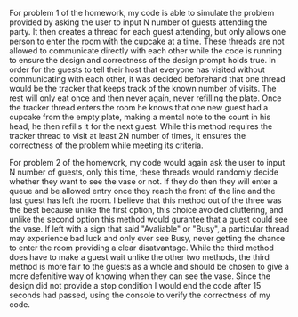 For problem 1 of the homework, my code is able to simulate the problem provided by asking the user to input N number of guests attending the party. It then creates a thread for each guest attending, but only allows one person to enter the room with the cupcake at a time. These threads are not allowed to communicate directly with each other while the code is running to ensure the design and correctness of the design prompt holds true. In order for the guests to tell their host that everyone has visited without communicating with each other, it was decided beforehand that one thread would be the tracker that keeps track of the known number of visits. The rest will only eat once and then never again, never refilling the plate. Once the tracker thread enters the room he knows that one new guest had a cupcake from the empty plate, making a mental note to the count in his head, he then refills it for the next guest. While this method requires the tracker thread to visit at least 2N number of times, it ensures the correctness of the problem while meeting its criteria.

For problem 2 of the homework, my code would again ask the user to input N number of guests, only this time, these threads would randomly decide whether they want to see the vase or not. If they do then they will enter a queue and be allowed entry once they reach the front of the line and the last guest has left the room. I believe that this method out of the three was the best because unlike the first option, this choice avoided cluttering, and unlike the second option this method would gurantee that a guest could see the vase. If left with a sign that said "Avaliable" or "Busy", a particular thread may experience bad luck and only ever see Busy, never getting the chance to enter the room providing a clear disatvantage. While the third method does have to make a guest wait unlike the other two methods, the third method is more fair to the guests as a whole and should be chosen to give a more defenitive way of knowing when they can see the vase. Since the design did not provide a stop condition I would end the code after 15 seconds had passed, using the console to verify the correctness of my code.
